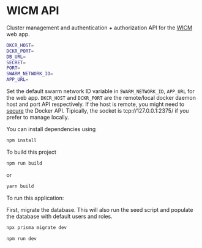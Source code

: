 # WICM API

Cluster management and authentication + authorization API for the [WICM](https://github.com/rmvs/wicm) web app.

```sh
DKCR_HOST=
DCKR_PORT=
DB_URL=
SECRET=
PORT=
SWARM_NETWORK_ID=
APP_URL=
```

Set the default swarm network ID variable in ```SWARM_NETWORK_ID```, ```APP_URL``` for the web app. ```DKCR_HOST``` and ```DCKR_PORT``` are the remote/local docker daemon host and port API respectively. If the host is remote, you might need to [secure](https://docs.docker.com/engine/security/protect-access/) the Docker API. Tipically, the socket is tcp://127.0.0.1:2375/ if you prefer to manage locally.

You can install dependencies using

```sh
npm install
```

To build this project

```sh
npm run build
```

or

```sh
yarn build
```

To run this application:

First, migrate the database. This will also run the seed script and populate the database with default users and roles.

```sh
npx prisma migrate dev
```

```sh
npm run dev
```
